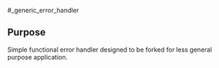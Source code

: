 #_generic_error_handler

## Purpose

Simple functional error handler designed to be forked for less general purpose application.

